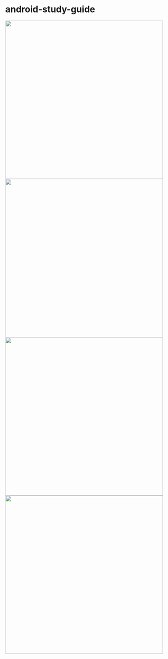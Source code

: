 # android-study-guide

<p>
<img src="https://github.com/vickness/react-native-vk-refresh/blob/master/screenshot/image1.jpg" height="500">
<img src="https://github.com/vickness/react-native-vk-refresh/blob/master/screenshot/image2.jpg" height="500">
<img src="https://github.com/vickness/react-native-vk-refresh/blob/master/screenshot/image3.jpg" height="500">
<img src="https://github.com/vickness/react-native-vk-refresh/blob/master/screenshot/image4.jpg" height="500">
</p>
